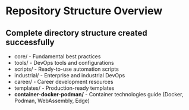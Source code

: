 # Repository Structure Overview

## Complete directory structure created successfully

- core/ - Fundamental best practices
- tools/ - DevOps tools and configurations
- scripts/ - Ready-to-use automation scripts
- industrial/ - Enterprise and industrial DevOps
- career/ - Career development resources
- templates/ - Production-ready templates
- **container-docker-podman/** - Container technologies guide (Docker, Podman, WebAssembly, Edge)
